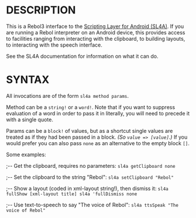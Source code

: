 # DESCRIPTION

This is a Rebol3 interface to the [Scripting Layer for Android (SL4A)](http://en.wikipedia.org/wiki/Scripting_Layer_for_Android). If you are running a Rebol interpreter on an Android device, this provides access to facilities ranging from interacting with the clipboard, to building layouts, to interacting with the speech interface.

See the SL4A documentation for information on what it can do.

# SYNTAX

All invocations are of the form `sl4a method params`.

Method can be a `string!` or a `word!`. Note that if you want to suppress evaluation of a word in order to pass it in literally, you will need to precede it with a single quote.

Params can be a `block!` of values, but as a shortcut single values are treated as if they had been passed in a block. *(So `value => [value]`.)* If you would prefer you can also pass `none` as an alternative to the empty block `[]`.

Some examples:

;-- Get the clipboard, requires no parameters: `sl4a getClipboard none`

;-- Set the clipboard to the string "Rebol": `sl4a setClipboard "Rebol"`

;-- Show a layout (coded in xml-layout string!), then dismiss it: `sl4a fullShow [xml-layout title] sl4a 'fullDismiss none`

;-- Use text-to-speech to say "The voice of Rebol": `sl4a ttsSpeak "The voice of Rebol"`

